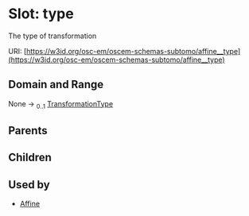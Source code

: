 
# Slot: type

The type of transformation

URI: [https://w3id.org/osc-em/oscem-schemas-subtomo/affine__type](https://w3id.org/osc-em/oscem-schemas-subtomo/affine__type)


## Domain and Range

None &#8594;  <sub>0..1</sub> [TransformationType](TransformationType.md)

## Parents


## Children


## Used by

 * [Affine](Affine.md)
